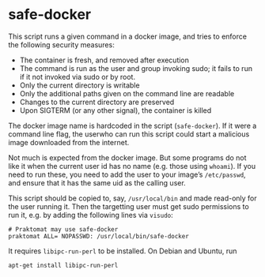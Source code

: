 safe-docker
===========

This script runs a given command in a docker image,
and tries to enforce the following security measures:

 * The container is fresh, and removed after execution
 * The command is run as the user and group invoking sudo; it fails to
   run if it not invoked via sudo or by root.
 * Only the current directory is writable
 * Only the additional paths given on the command line are readable
 * Changes to the current directory are preserved
 * Upon SIGTERM (or any other signal), the container is killed

The docker image name is hardcoded in the script (`safe-docker`). If it were a
command line flag, the userwho can run this script could start a malicious image
downloaded from the internet.

Not much is expected from the docker image. But some programs do not like it
when the current user id has no name (e.g. those using `whoami`). If you need
to run these, you need to add the user to your image’s `/etc/passwd`, and
ensure that it has the same uid as the calling user.

This script should be copied to, say, `/usr/local/bin` and made read-only for the
user running it. Then the targetting user must get sudo permissions to run it,
e.g. by adding the following lines via `visudo`:

    # Praktomat may use safe-docker
    praktomat ALL= NOPASSWD: /usr/local/bin/safe-docker

It requires `libipc-run-perl` to be installed. On Debian and Ubuntu, run

    apt-get install libipc-run-perl

